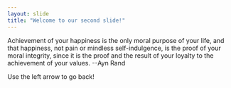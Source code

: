 ```yaml
---
layout: slide
title: "Welcome to our second slide!"
---
```

Achievement of your happiness is the only moral purpose of your life, and that happiness, not pain or mindless self-indulgence, is the proof of your moral integrity, since it is the proof and the result of your loyalty to the achievement of your values.  --Ayn Rand

Use the left arrow to go back!

